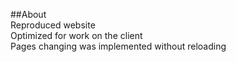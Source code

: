 ##About  
Reproduced website  
Optimized for work on the client  
Pages changing was implemented without reloading  
